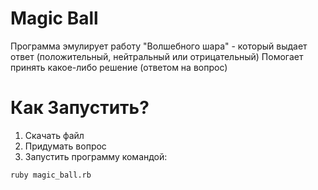 # Magic Ball

Программа эмулирует работу "Волшебного шара" - который выдает ответ (положительный, нейтральный или отрицательный)
Помогает принять какое-либо решение (ответом на вопрос)

# Как Запустить?
1. Скачать файл
2. Придумать вопрос
3. Запустить программу командой: 
```
ruby magic_ball.rb
```
